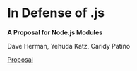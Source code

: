 # In Defense of .js

**A Proposal for Node.js Modules**

Dave Herman, Yehuda Katz, Caridy Patiño

[Proposal](./proposal.md)
